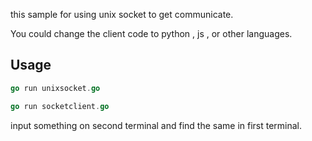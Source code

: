 this sample for using unix socket to get communicate. 

You could  change the  client code to python , js , or other languages. 


## Usage

```go
go run unixsocket.go
```

```go
go run socketclient.go
```
input something on second terminal and find the same in first terminal.

